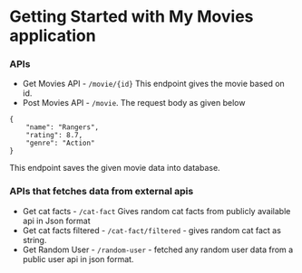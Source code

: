 # Getting Started with My Movies application

### APIs

* Get Movies API - `/movie/{id}`
This endpoint gives the movie based on id.
* Post Movies API - `/movie`. The request body as given below
```
{
    "name": "Rangers",
    "rating": 8.7,
    "genre": "Action"
}
```
This endpoint saves the given movie data into database.


### APIs that fetches data from external apis

* Get cat facts - `/cat-fact` Gives random cat facts from publicly available api in Json format
* Get cat facts filtered - `/cat-fact/filtered` - gives random cat fact as string.
* Get Random User - `/random-user` - fetched any random user data from a public user api in json format.
